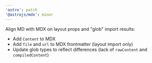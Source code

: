 ```yaml
---
'astro': patch
'@astrojs/mdx': minor
---
```


Align MD with MDX on layout props and "glob" import results:
- Add `Content` to MDX
- Add `file` and `url` to MDX frontmatter (layout import only)
- Update glob types to reflect differences (lack of `rawContent` and `compiledContent`)
